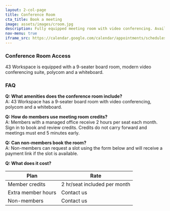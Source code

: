 ```yaml
---
layout: 2-col-page
title: Conference Room
cta_title: Book a meeting
image: assets/images/croom.jpg
description: Fully equipped meeting room with video conferencing. Available by the hour.
nav-menu: true
iframe_src: https://calendar.google.com/calendar/appointments/schedules/AcZssZ0CPoiH9hhl7ungj7yjUAUfgk1-kPtRyDV1kNBCyQs0suAtqjj4Ze8KE6DJ-HeojZJ9gr-6yLiU?gv=true
---
```


### Conference Room Access

43 Workspace is equipped with a 9-seater board room, modern video conferencing suite, polycom and a whiteboard.

### FAQ

**Q: What amenities does the conference room include?**  
A: 43 Workspace has a 9-seater board room with video conferencing, polycom and a whiteboard.

**Q: How do members use meeting room credits?**  
A: Members with a managed office receive 2 hours per seat each month. Sign in to book and review credits. Credits do not carry forward and meetings must end 5 minutes early.

**Q: Can non-members book the room?**  
A: Non-members can request a slot using the form below and will receive a payment link if the slot is available.

**Q: What does it cost?**

| Plan | Rate |
| --- | --- |
| Member credits | 2 hr/seat included per month |
| Extra member hours | Contact us |
| Non-members | Contact us |
